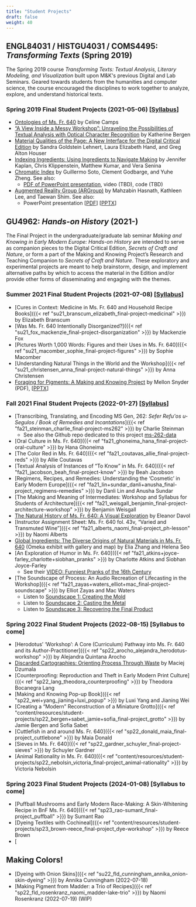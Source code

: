 ```yaml
---
title: "Student Projects"
draft: false
weight: 40
---
```


## ENGL84031 / HISTGU4031 / COMS4495: _Transforming Texts_ (Spring 2019)

The Spring 2019 course _Transforming Texts: Textual Analysis, Literary Modeling, and Visualization_ built upon M&K's previous Digital and Lab Seminars. Geared towards students from the humanities and computer science, the course encouraged the disciplines to work together to analyze, explore, and understand historical texts.

### Spring 2019 Final Student Projects (2021-05-06) [[Syllabus](https://docs.google.com/document/d/e/2PACX-1vQPLMeJc5B32slPAKIv-4W29hj_G6WR7dVQ7TTbYA7oStHv-Ze7BP5BUkQhUvFgXGXGlylSL6BsL2jT/pub)]

-   [Ontologies of Ms. Fr. 640](/documents/student-projects/SP19_Camps_Ontologies-of-Ms-Fr-640.pdf) by Celine Camps
-   [“A View Inside a Messy Workshop”: Unraveling the Possibilities of Textual Analysis with Optical Character Recognition](/documents/student-projects//SP19_Bergen_Textual-Analysis-with-Optical-Character-Recognition.pdf) by Katherine Bergen
-   [Material Qualities of the Page: A New Interface for the Digital Critical Edition](/documents/student-projects/SP19_Lehnert-Hand-Houser_Material-Qualities-of-the-Page.pdf) by Sandra Goldstein Lehnert, Laura Elizabeth Hand, and Greg Alton Houser
-   [Indexing Ingredients: Using Ingredients to Navigate Making](/documents/student-projects/SP19_Kaplan_Indexing-Ingredients.pdf) by Jennifer Kaplan, Chris Klippenstein, Matthew Kumar, and Vera Senina
-   [Chromatic Index](/documents/student-projects/SP19_Soto_Chromatic-Index.pdf) by Guillermo Soto, Clement Godbarge, and Yuhe Zheng. See also:
    -   [PDF of PowerPoint presentation](/documents/student-projects/SP19_Chromatic-Index-Presentation.pdf), video (TBD), code (TBD)
-   [Augmented Reality Group (ARGroup)](/documents/student-projects/SP19_ARGroup.pdf) by Mahzabin Hasnath, Kathleen Lee, and Taewan Shim. See also:
    -   PowerPoint presentation [[PDF](/documents/student-projects/SP19_ARGroup-Presentation.pdf)] [[PPTX](/documents/student-projects/SP19_ARGroup-Presentation.pptx)]

## GU4962: _Hands-on History_ (2021-)

The Final Project in the undergraduate/graduate lab seminar _Making and Knowing in Early Modern Europe: Hands-on History_ are intended to serve as companion pieces to the Digital Critical Edition, _Secrets of Craft and Nature_, or form a part of the Making and Knowing Project’s Research and Teaching Companion to _Secrets of Craft and Nature_. These exploratory and experimental projects are meant to help brainstorm, design, and implement alternative paths by which to access the material in the Edition and/or provide other forms of disseminating and engaging with the themes.

### Summer 2021 Final Student Projects (2021-07-08) [[Syllabus](https://docs.google.com/document/d/e/2PACX-1vTdDTbjg3Wo-03RCA7KtszFF-nVyY0ECotExiQK8SnNpBQ_zNC0tBv9f_RUCujxGlTkdFTZiGicbVKO/pub)]

-   [Cures in Context: Medicine in Ms. Fr. 640 and Household Recipe Books]({{< ref "su21_branscum_elizabeth_final-project-medicinal" >}}) by Elizabeth Branscum
-   [Was Ms. Fr. 640 Intentionally Disorganized?]({{< ref "su21_fox_mackenzie_final-project-disorganization" >}}) by Mackenzie Fox
-   [Pictures Worth 1,000 Words: Figures and their Uses in Ms. Fr. 640]({{< ref "su21_macomber_sophie_final-project-figures" >}}) by Sophie Macomber
-   [Understanding Natural Things in the World and the Workshop]({{< ref "su21_christensen_anna_final-project-natural-things" >}}) by Anna Christensen
-   [Foraging for Pigments: A Making and Knowing Project](/documents/student-projects/su21_snyder_mellon_final-project-pigments.pdf) by Mellon Snyder (PDF), [[PPTX](/documents/student-projects/su21_snyder_mellon_final-project-pigments.pptx)]

### Fall 2021 Final Student Projects (2022-01-27) [[Syllabus](https://docs.google.com/document/d/e/2PACX-1vSwHOvl3vKELpALapOMMPWTRYaTkVxSn6n9243mOpekLYzlzpIbpmjzZjaRcFnj_RCi3iwNKSm5qBHS/pub)]

-   [Transcribing, Translating, and Encoding MS Gen, 262: _Sefer Refu'os u-Segulos / Book of Remedies and Incantations_]({{< ref "fa21_steinman_charlie_final-project-ms262" >}}) by Charlie Steinman
    -   See also the Github repo dedicated to this project [ms-262-data](https://github.com/cu-mkp/ms-262-data)
-   [Oral Culture in Ms. Fr. 640]({{< ref "fa21_ghoneima_hana_final-project-oral-culture" >}}) by Hana Ghoneima
-   [The Color Red in Ms. Fr. 640]({{< ref "fa21_coutavas_allie_final-project-reds" >}}) by Allie Coutavas
-   [Textual Analysis of Instances of “To Know” in Ms. Fr. 640]({{< ref "fa21_jacobson_beah_final-project-know" >}}) by Beah Jacobson
-   [Regimens, Recipes, and Remedies: Understanding the ‘Cosmetic’ in Early Modern Europe]({{< ref "fa21_lin+sundar_danli+anusha_final-project_regimens-remedies" >}}) by Danli Lin and Anusha Sundar
-   [The Making and Meaning of Intermediates: Workshop and Syllabus for Students of Architecture]({{< ref "fa21_weisgall_benjamin_final-project-architecture-workshop" >}}) by Benjamin Weisgall
-   [The Natural History of Ms. Fr. 640: A Visual Exploration](/documents/student-projects/fa21_davol_eleanor_final-project-nat-history.pdf) by Eleanor Davol
-   [Instructor Assignment Sheet: Ms. Fr. 640 fol. 43v, “Varied and Transmuted Wine”]({{< ref "fa21_alberts_naomi_final-project_ph-lesson" >}}) by Naomi Alberts
-   [Global Ingredients: The Diverse Origins of Natural Materials in Ms. Fr. 640](https://catapanoth.com/omandka/exhibits/show/global-ingredients--the-divers) (Omeka exhibit with gallery and map) by Elia Zhang and Helena Seo
-   [An Exploration of Humor in Ms. Fr. 640]({{< ref "fa21_atkins+joyce-farley_charlotte+siobhan_pranks" >}}) by Charlotte Atkins and Siobhan Joyce-Farley
    -   See their [VIDEO: Funniest Pranks of the 16th Century](https://youtu.be/BFK71x0bvuE)
-   [The Soundscape of Process: An Audio Recreation of Lifecasting in the Workshop]({{< ref "fa21_zayas+waters_elliot+mac_final-project-soundscape" >}}) by Elliot Zayas and Mac Waters
    -   Listen to [Soundscape 1: Creating the Mold](https://vimeo.com/672477385)
    -   Listen to [Soundscape 2: Casting the Metal](https://vimeo.com/672823504)
    -   Listen to [Soundscape 3: Recovering the Final Product](https://vimeo.com/672823543)

### Spring 2022 Final Student Projects (2022-08-15) [Syllabus to come]

-   [Herodotus’ ‘Workshop’: A Core (Curriculum) Pathway into Ms. Fr. 640 and its Author-Practitioner]({{< ref "sp22_arocho_alejandra_herodotus-workshop" >}}) by Alejandra Quintana Arocho
-   [Discarded Cartographies: Orienting Process Through Waste](/documents/student-projects/sp22_dzumala_maciej_discards.pdf) by Maciej Dzumala
-   [Counterproofing: Reproduction and Theft in Early Modern Print Culture]({{< ref "sp22_lang_theodora_counterproofing" >}}) by Theodora Bocanegra Lang
-   [Making and Knowing Pop-up Book]({{< ref "sp22_wei+yang_jianing+luxi_popup" >}}) by Luxi Yang and Jianing Wei
-   [Creating a “Modern” Reconstruction of a Miniature Grotto]({{< ref "content/resources/student-projects/sp22_bergen+sabet_jamie+sofia_final-project_grotto" >}}) by Jamie Bergen and Sofia Sabet
-   [Cuttlefish in and around Ms. Fr. 640]({{< ref "sp22_donald_maia_final-project_cuttlebone" >}}) by Maia Donald
-   [Sieves in Ms. Fr. 640]({{< ref "sp22_gardner_schuyler_final-project-sieves" >}}) by Schuyler Gardner
-   [Animal Rationality in Ms. Fr. 640]({{< ref "content/resources/student-projects/sp22_nebolsin_victoria_final-project_animal-rationality" >}}) by Victoria Nebolsin


### Spring 2023 Final Student Projects (2024-01-08) [Syllabus to come]

- [Puffball Mushrooms and Early Modern Race-Making: A Skin-Whitening Recipe in BnF Ms. Fr. 640]({{< ref "sp23_rao-sumant_final-project_puffball" >}}) by Sumant Rao
- [Dyeing Textiles with Cochineal]({{< ref "content/resources/student-projects/sp23_brown-reece_final-project_dye-workshop" >}}) by Reece Brown
- [
  
## Making Colors!

-   [Dyeing with Onion Skins]({{< ref "su22_fld_cunningham_annika_onion-skin-dyeing" >}}) by Annika Cunningham (2022-07-18)
-   [Making Pigment from Madder: a Trio of Recipes]({{< ref "sp22_fld_rosenkranz_naomi_madder-lake-trio" >}}) by Naomi Rosenkranz (2022-07-19) (WIP)
